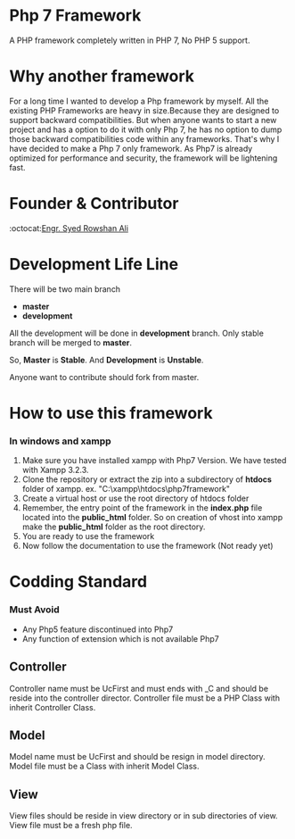 # Php 7 Framework
A PHP framework completely written in PHP 7, No PHP 5 support.

# Why another framework
For a long time I wanted to develop a Php framework by myself.  All the existing PHP Frameworks are heavy in size.Because they are designed to support backward compatibilities. But when anyone wants to start a new project and has a option to do it with only Php 7, he has no option to dump those backward compatibilities code within any frameworks. That's why I have decided to make a Php 7 only framework. As Php7 is already optimized for performance and security, the framework will be lightening fast.

# Founder & Contributor

:octocat:[Engr. Syed Rowshan Ali](https://github.com/Engr-Rowshan)

# Development Life Line
There will be two main branch
* **master** 
* **development**

All the development will be done in **development** branch. Only stable branch will be merged to **master**.

So,  **Master** is **Stable**. And **Development** is **Unstable**.

Anyone want to contribute should fork from master.

# How to use this framework
### In windows and xampp
1. Make sure you have installed xampp with Php7 Version. We have tested with Xampp 3.2.3.
2. Clone the repository or extract the zip into a subdirectory of **htdocs** folder of xampp. ex. "C:\xampp\htdocs\php7framework"
3. Create a virtual host or use the root directory of htdocs folder
4. Remember, the entry point of the framework in the **index.php** file located into the **public_html** folder. So on creation of vhost into xampp make the **public_html** folder as the root directory.
5. You are ready to use the framework
6. Now follow the documentation to use the framework (Not ready yet)

# Codding Standard
### Must Avoid
* Any Php5 feature discontinued into Php7
* Any function of extension which is not available Php7

## Controller
Controller name must be UcFirst and must ends with _C and should be reside into the controller director. Controller file must be a PHP Class with inherit Controller Class.

## Model
Model name must be UcFirst and should be resign in model directory. Model file must be a Class with inherit Model Class.

## View
View files should be reside in view directory or in sub directories of view. View file must be a fresh php file.

